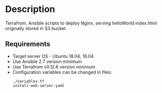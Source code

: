 # Description
Terrafrom, Ansible scripts to deploy Nginx, serving helloWorld index.html originally stored in S3 bucket.
## Requirements 
* Target server OS - Ubuntu 18.04, 16.04
* Use Ansible 2.7 version minimum
* Use Terrafrom v0.12.6 version minimum
* Configuration variables can be changed in files:
  ```shell
  ./variables.tf
  install-web-server.yaml
  ```
